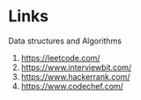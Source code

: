 # Links
Data structures and Algorithms
1. https://leetcode.com/
2. https://www.interviewbit.com/
3. https://www.hackerrank.com/
4. https://www.codechef.com/
